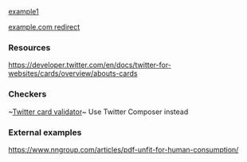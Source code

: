 


[example1](https://textjoint.github.io/highlight/example1.html)

[example.com redirect](https://highlights.textjoint.com/exampledotcom.html)




### Resources

https://developer.twitter.com/en/docs/twitter-for-websites/cards/overview/abouts-cards


### Checkers

~[Twitter card validator](https://cards-dev.twitter.com/validator)~ Use Twitter Composer instead

### External examples

https://www.nngroup.com/articles/pdf-unfit-for-human-consumption/

